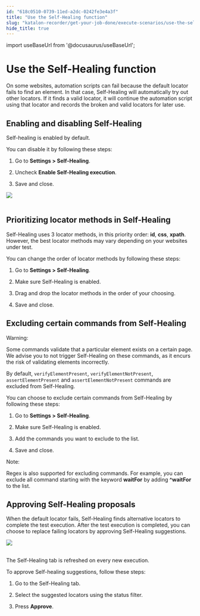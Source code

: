 ```yaml
---
id: "618c0510-0739-11ed-a2dc-0242fe3e4a3f"
title: "Use the Self-Healing function"
slug: "katalon-recorder/get-your-job-done/execute-scenarios/use-the-self-healing-function"
hide_title: true
---
```

import useBaseUrl from '@docusaurus/useBaseUrl';

    

# <a id="id" class="anchor_top_offset"/><a id="ariaid-title1" class="anchor_top_offset"/>Use the Self-Healing function

    
      
<p xmlns="http://www.w3.org/1999/xhtml" className="p">On some websites, automation scripts can fail because the   default locator fails to find an element. In that case,   Self-Healing will automatically try out other locators. If it finds   a valid locator, it will continue the automation script using that   locator and records the broken and valid locators for later   use.</p> 
    
  
    

## <a id="id_1" class="anchor_top_offset"/>Enabling and disabling Self-Healing

    
      
<p xmlns="http://www.w3.org/1999/xhtml" className="p">Self-healing is enabled by default.</p> 
      
<p xmlns="http://www.w3.org/1999/xhtml" className="p">You can disable it by following these steps:</p> 
      
<ol xmlns="http://www.w3.org/1999/xhtml" className="ol">   <li className="li">     <p className="p">Go to <strong className="ph b">Settings &gt; Self-Healing</strong>.</p>   </li>   <li className="li">     <p className="p">Uncheck <strong className="ph b">Enable Self-Healing execution</strong>.</p>   </li>   <li className="li">     <p className="p">Save and close.</p>   </li> </ol> 
      
<p xmlns="http://www.w3.org/1999/xhtml" className="p">   <img className="image" src={useBaseUrl("https://raw.githubusercontent.com/katalon-studio/docs-images/master/katalon-recorder/docs/jtbd/execute-scenarios/self-healing/kr-self-healing-setting.png")} /><br /><br /> </p> 
    
  
    

## <a id="id_2" class="anchor_top_offset"/>Prioritizing locator methods in Self-Healing

    
      
<p xmlns="http://www.w3.org/1999/xhtml" className="p">Self-Healing uses 3 locator methods, in this priority order:   <strong className="ph b">id</strong>, <strong className="ph b">css</strong>, <strong className="ph b">xpath</strong>.   However, the best locator methods may vary depending on your   websites under test.</p> 
      
<p xmlns="http://www.w3.org/1999/xhtml" className="p">You can change the order of locator methods by following these   steps:</p> 
      
<ol xmlns="http://www.w3.org/1999/xhtml" className="ol">   <li className="li">     <p className="p">Go to <strong className="ph b">Settings &gt; Self-Healing</strong>.</p>   </li>   <li className="li">     <p className="p">Make sure Self-Healing is enabled.</p>   </li>   <li className="li">     <p className="p">Drag and drop the locator methods in the order of your       choosing.</p>   </li>   <li className="li">     <p className="p">Save and close.</p>   </li> </ol> 
    
  

## <a id="id_3" class="anchor_top_offset"/>Excluding certain commands from Self-Healing

<div xmlns="http://www.w3.org/1999/xhtml" className="note warning note_warning"><span className="note__title">Warning:</span> 
  <p className="p">Some commands validate that a particular element exists on a
    certain page. We advise you to not trigger Self-Healing on these
    commands, as it encurs the risk of validating elements
    incorrectly.</p>
  <p className="p">By default, <code className="ph codeph">verifyElementPresent</code>,
    <code className="ph codeph">verifyElementNotPresent</code>,
    <code className="ph codeph">assertElementPresent</code> and 
    <code className="ph codeph">assertElementNotPresent</code> commands are excluded from
    Self-Healing.</p>
</div>
<p xmlns="http://www.w3.org/1999/xhtml" className="p">You can choose to exclude certain commands from Self-Healing by   following these steps:</p> 
<ol xmlns="http://www.w3.org/1999/xhtml" className="ol"><li className="li">     <p className="p">Go to <strong className="ph b">Settings &gt; Self-Healing</strong>.</p>   </li><li className="li">     <p className="p">Make sure Self-Healing is enabled.</p>   </li><li className="li">     <p className="p">Add the commands you want to exclude to the list.</p>   </li><li className="li">     <p className="p">Save and close.</p>   </li></ol> 
<div xmlns="http://www.w3.org/1999/xhtml" className="note note note_note"><span className="note__title">Note:</span> 
  <p className="p">Regex is also supported for excluding commands. For example, you
    can exclude all command starting with the keyword 
    <strong className="ph b">waitFor</strong> by adding <strong className="ph b">^waitFor</strong> to the
    list.</p>
</div>

## <a id="id_4" class="anchor_top_offset"/>Approving Self-Healing proposals

<p xmlns="http://www.w3.org/1999/xhtml" className="p">When the default locator fails, Self-Healing finds alternative   locators to complete the test execution. After the test execution   is completed, you can choose to replace failing locators by   approving Self-Healing suggestions.</p> 
<p xmlns="http://www.w3.org/1999/xhtml" className="p">   <img className="image" src={useBaseUrl("https://raw.githubusercontent.com/katalon-studio/docs-images/master/katalon-recorder/docs/jtbd/execute-scenarios/self-healing/kr-self-healing-approval-process.png")} /><br /><br /> </p> 
<p xmlns="http://www.w3.org/1999/xhtml" className="p">The Self-Healing tab is refreshed on every new execution.</p> 
<p xmlns="http://www.w3.org/1999/xhtml" className="p">To approve Self-healing suggestions, follow these steps:</p> 
<ol xmlns="http://www.w3.org/1999/xhtml" className="ol"><li className="li">     <p className="p">Go to the Self-Healing tab.</p>   </li><li className="li">     <p className="p">Select the suggested locators using the status filter.</p>   </li><li className="li">     <p className="p">Press <strong className="ph b">Approve</strong>.</p>   </li></ol> 
